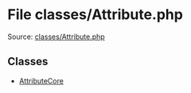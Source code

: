 File classes/Attribute.php
=========

Source: [classes/Attribute.php](https://github.com/PrestaShop/PrestaShop/blob/1.6.0.1/classes/Attribute.php)


Classes
-------

* [AttributeCore](class.AttributeCore.md)

